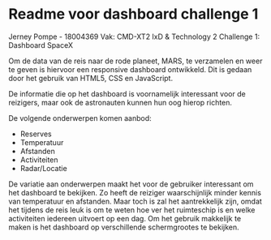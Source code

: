 # Readme voor dashboard challenge 1
Jerney Pompe - 18004369
Vak: CMD-XT2 IxD & Technology 2
Challenge 1: Dashboard SpaceX

Om de data van de reis naar de rode planeet, MARS, te verzamelen en weer te geven is hiervoor een responsive dashboard ontwikkeld. Dit is gedaan door het gebruik van HTML5, CSS en JavaScript.

De informatie die op het dashboard is voornamelijk interessant voor de reizigers, maar ook de astronauten kunnen hun oog hierop richten.  

De volgende onderwerpen komen aanbod:
- Reserves
- Temperatuur
- Afstanden
- Activiteiten
- Radar/Locatie

De variatie aan onderwerpen maakt het voor de gebruiker interessant om het dashboard te bekijken. Zo heeft de reiziger waarschijnlijk minder kennis van temperatuur en afstanden. Maar toch is zal het aantrekkelijk zijn, omdat het tijdens de reis leuk is om te weten hoe ver het ruimteschip is en welke activiteiten iedereen uitvoert op een dag. Om het gebruik makkelijk te maken is het dashboard op verschillende schermgrootes te bekijken. 
